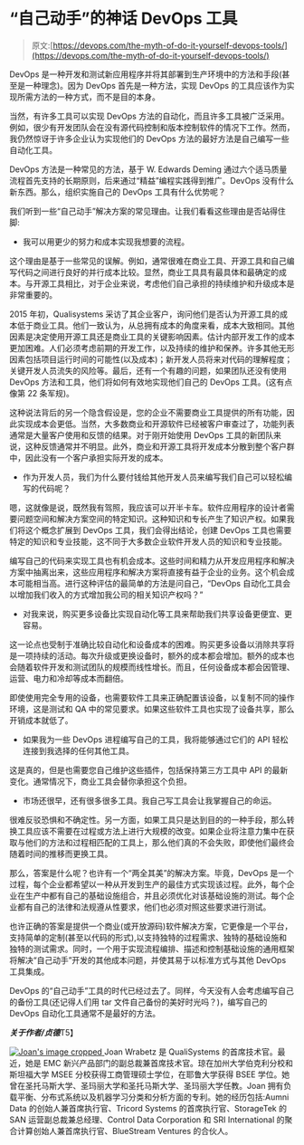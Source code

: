 # “自己动手”的神话 DevOps 工具

> 原文:[https://devops.com/the-myth-of-do-it-yourself-devops-tools/](https://devops.com/the-myth-of-do-it-yourself-devops-tools/)

DevOps 是一种开发和测试新应用程序并将其部署到生产环境中的方法和手段(甚至是一种理念)。因为 DevOps 首先是一种方法，实现 DevOps 的工具应该作为实现所需方法的一种方式，而不是目的本身。

当然，有许多工具可以实现 DevOps 方法的自动化，而且许多工具被广泛采用。例如，很少有开发团队会在没有源代码控制和版本控制软件的情况下工作。然而，我仍然惊讶于许多企业认为实现他们的 DevOps 方法的最好方法是自己编写一些自动化工具。

DevOps 方法是一种常见的方法，基于 W. Edwards Deming 通过六个适马质量流程首先支持的长期原则，后来通过“精益”编程实践得到推广。DevOps 没有什么新东西。那么，组织实施自己的 DevOps 工具有什么优势呢？

我们听到一些“自己动手”解决方案的常见理由。让我们看看这些理由是否站得住脚:

*   我可以用更少的努力和成本实现我想要的流程。

这个理由是基于一些常见的误解。例如，通常很难在商业工具、开源工具和自己编写代码之间进行良好的并行成本比较。显然，商业工具具有最具体和最确定的成本。与开源工具相比，对于企业来说，考虑他们自己承担的持续维护和升级成本是非常重要的。

2015 年初，Qualisystems 采访了其企业客户，询问他们是否认为开源工具的成本低于商业工具。他们一致认为，从总拥有成本的角度来看，成本大致相同。其他因素是决定使用开源工具还是商业工具的关键影响因素。估计内部开发工作的成本更加困难。人们必须考虑前期的开发工作，以及持续的维护和保养。许多其他无形因素包括项目运行时间的可能性(以及成本)；新开发人员将来对代码的理解程度；关键开发人员流失的风险等。最后，还有一个有趣的问题，如果团队还没有使用 DevOps 方法和工具，他们将如何有效地实现他们自己的 DevOps 工具。(这有点像第 22 条军规)。

这种说法背后的另一个隐含假设是，您的企业不需要商业工具提供的所有功能，因此实现成本会更低。当然，大多数商业和开源软件已经被客户审查过了，功能列表通常是大量客户使用和反馈的结果。对于刚开始使用 DevOps 工具的新团队来说，这种反馈通常并不明显。此外，商业和开源工具将开发成本分散到整个客户群中，因此没有一个客户承担实际开发的成本。

*   作为开发人员，我们为什么要付钱给其他开发人员来编写我们自己可以轻松编写的代码呢？

嗯，这就像是说，既然我有驾照，我应该可以开半卡车。软件应用程序的设计者需要问题空间和解决方案空间的特定知识。这种知识和专长产生了知识产权。如果我们将这个概念扩展到 DevOps 工具，我们会得出结论，创建 DevOps 工具也需要特定的知识和专业技能，这不同于大多数企业软件开发人员的知识和专业技能。

编写自己的代码来实现工具也有机会成本。这些时间和精力从开发应用程序和解决方案中抽离出来，这些应用程序和解决方案将直接有益于企业的业务。这个机会成本可能相当高。进行这种评估的最简单的方法是问自己，“DevOps 自动化工具会以增加我们收入的方式增加我公司的相关知识产权吗？”

*   对我来说，购买更多设备比实现自动化等工具来帮助我们共享设备更便宜、更容易。

这一论点也受制于准确比较自动化和设备成本的困难。购买更多设备以消除共享将是一项持续的活动。每次升级或更换设备时，额外的成本都会增加。额外的成本也会随着软件开发和测试团队的规模而线性增长。而且，任何设备成本都会因管理、运营、电力和冷却等成本而翻倍。

即使使用完全专用的设备，也需要软件工具来正确配置该设备，以复制不同的操作环境，这是测试和 QA 中的常见要求。如果这些软件工具也实现了设备共享，那么开销成本就低了。

*   如果我为一些 DevOps 进程编写自己的工具，我将能够通过它们的 API 轻松连接到我选择的任何其他工具。

这是真的，但是也需要您自己维护这些插件，包括保持第三方工具中 API 的最新变化。通常情况下，商业工具会替你承担这个负担。

*   市场还很早，还有很多很多工具。我自己写工具会让我掌握自己的命运。

很难反驳恐惧和不确定性。另一方面，如果工具只是达到目的的一种手段，那么转换工具应该不需要在过程或方法上进行大规模的改变。如果企业将注意力集中在获取与他们的方法和过程相匹配的工具上，那么他们真的不会失败，即使他们最终会随着时间的推移而更换工具。

那么，答案是什么呢？也许有一个“两全其美”的解决方案。毕竟，DevOps 是一个过程，每个企业都希望以一种从开发到生产的最佳方式实现该过程。此外，每个企业在生产中都有自己的基础设施组合，并且必须优化对该基础设施的测试。每个企业都有自己的法律和法规遵从性要求，他们也必须对照这些要求进行测试。

也许正确的答案是提供一个商业(或开放源码)软件解决方案，它更像是一个平台，支持简单的定制(甚至以代码的形式),以支持独特的过程需求、独特的基础设施和独特的测试需求。同时，一个用于实现流程编排、描述和控制基础设施的通用框架将解决“自己动手”开发的其他成本问题，并使其易于以标准方式与其他 DevOps 工具集成。

DevOps 的“自己动手”工具的时代已经过去了。同样，今天没有人会考虑编写自己的备份工具(还记得人们用 tar 文件自己备份的美好时光吗？)，编写自己的 DevOps 自动化工具通常不是最好的方法。

***关于作者/贞德***T5】

[![Joan's image cropped](../Images/592fe4dd4ef3722fe75b9038719fc239.png) ](https://devops.com/wp-content/uploads/2015/09/Joans-image-cropped.jpg) Joan Wrabetz 是 QualiSystems 的首席技术官。最近，她是 EMC 新兴产品部门的副总裁兼首席技术官。琼在加州大学伯克利分校和斯坦福大学 MSEE 分校获得工商管理硕士学位，在耶鲁大学获得 BSEE 学位。她曾在圣托马斯大学、圣玛丽大学和圣托马斯大学、圣玛丽大学任教。Joan 拥有负载平衡、分布式系统以及机器学习分类和分析方面的专利。她的经历包括:Aumni Data 的创始人兼首席执行官、Tricord Systems 的首席执行官、StorageTek 的 SAN 运营副总裁兼总经理、Control Data Corporation 和 SRI International 的聚合计算创始人兼首席执行官、BlueStream Ventures 的合伙人。